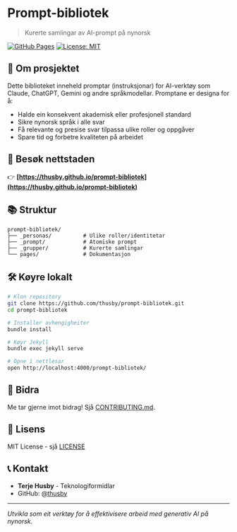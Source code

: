 # Prompt-bibliotek

> Kurerte samlingar av AI-prompt på nynorsk

[![GitHub Pages](https://img.shields.io/badge/GitHub%20Pages-Live-success)](https://thusby.github.io/prompt-bibliotek/)
[![License: MIT](https://img.shields.io/badge/License-MIT-blue.svg)](LICENSE)

## 🎯 Om prosjektet

Dette biblioteket inneheld promptar (instruksjonar) for AI-verktøy som Claude, ChatGPT, Gemini og andre språkmodellar. Promptane er designa for å:

- Halde ein konsekvent akademisk eller profesjonell standard
- Sikre nynorsk språk i alle svar
- Få relevante og presise svar tilpassa ulike roller og oppgåver
- Spare tid og forbetre kvaliteten på arbeidet

## 🚀 Besøk nettstaden

👉 **[https://thusby.github.io/prompt-bibliotek](https://thusby.github.io/prompt-bibliotek)**

## 📚 Struktur

```
prompt-bibliotek/
├── _personas/          # Ulike roller/identitetar
├── _prompt/            # Atomiske prompt
├── _grupper/           # Kurerte samlingar
└── pages/              # Dokumentasjon
```

## 🛠️ Køyre lokalt

```bash
# Klon repository
git clone https://github.com/thusby/prompt-bibliotek.git
cd prompt-bibliotek

# Installer avhengigheiter
bundle install

# Køyr Jekyll
bundle exec jekyll serve

# Opne i nettlesar
open http://localhost:4000/prompt-bibliotek/
```

## 🤝 Bidra

Me tar gjerne imot bidrag! Sjå [CONTRIBUTING.md](CONTRIBUTING.md).

## 📜 Lisens

MIT License - sjå [LICENSE](LICENSE)

## 📞 Kontakt

- **Terje Husby** - Teknologiformidlar
- GitHub: [@thusby](https://github.com/thusby)

---

*Utvikla som eit verktøy for å effektivisere arbeid med generativ AI på nynorsk.*